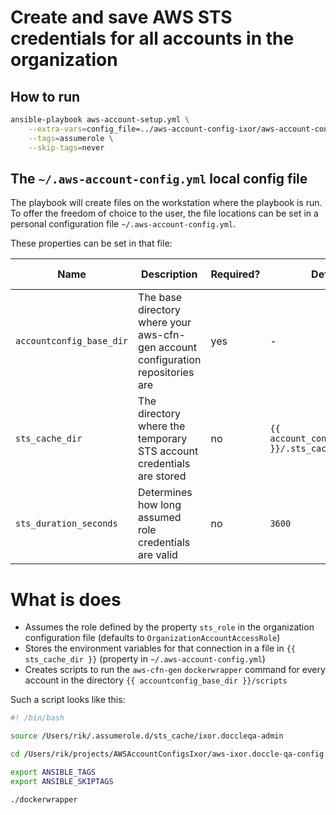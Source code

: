 # Create and save AWS STS credentials for all accounts in the organization

## How to run

```bash
ansible-playbook aws-account-setup.yml \
    --extra-vars=config_file=../aws-account-config-ixor/aws-account-config.yml \
    --tags=assumerole \
    --skip-tags=never
```

## The `~/.aws-account-config.yml` local config file

The playbook will create files on the workstation where the playbook is run. To offer the freedom of
choice to the user, the file locations can be set in a personal configuration file
`~/.aws-account-config.yml`.

These properties can be set in that file:

| Name                     | Description                                                                      | Required? | Default                                    | Scope (tags) |
|--------------------------|----------------------------------------------------------------------------------|-----------|--------------------------------------------|--------------|
| `accountconfig_base_dir` | The base directory where your aws-cfn-gen account configuration repositories are | yes       | -                                          | `assumerole` |
| `sts_cache_dir`          | The directory where the temporary STS account credentials are stored             | no        | `{{ account_config_base_dir }}/.sts_cache` | `assumerole` |
| `sts_duration_seconds`   | Determines how long assumed role credentials are valid                           | no        | `3600`                                     | `assumerole` |

# What is does

* Assumes the role defined by the property `sts_role` in the organization configuration file (defaults to
  `OrganizationAccountAccessRole`)
* Stores the environment variables for that connection in a file in `{{ sts_cache_dir }}`
  (property in `~/.aws-account-config.yml`)
* Creates scripts to run the `aws-cfn-gen` `dockerwrapper` command for every account in the directory
  `{{ accountconfig_base_dir }}/scripts`
  
Such a script looks like this:

```bash
#! /bin/bash

source /Users/rik/.assumerole.d/sts_cache/ixor.doccleqa-admin

cd /Users/rik/projects/AWSAccountConfigsIxor/aws-ixor.doccle-qa-config

export ANSIBLE_TAGS
export ANSIBLE_SKIPTAGS

./dockerwrapper
```